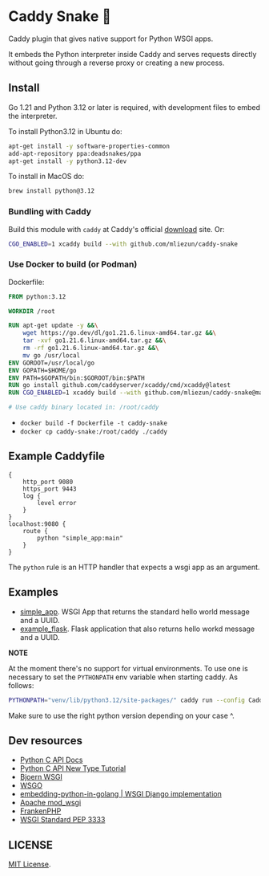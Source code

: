# Caddy Snake 🐍

Caddy plugin that gives native support for Python WSGI apps.

It embeds the Python interpreter inside Caddy and serves requests directly without going through a reverse proxy or creating a new process.

## Install

Go 1.21 and Python 3.12 or later is required, with development files to embed the interpreter.

To install Python3.12 in Ubuntu do:

```bash
apt-get install -y software-properties-common
add-apt-repository ppa:deadsnakes/ppa
apt-get install -y python3.12-dev
```

To install in MacOS do:

```bash
brew install python@3.12
```

### Bundling with Caddy

Build this module with `caddy` at Caddy's official [download](https://caddyserver.com/download) site. Or:

```bash
CGO_ENABLED=1 xcaddy build --with github.com/mliezun/caddy-snake
```

### Use Docker to build (or Podman)

Dockerfile:

```Dockerfile
FROM python:3.12

WORKDIR /root

RUN apt-get update -y &&\
    wget https://go.dev/dl/go1.21.6.linux-amd64.tar.gz &&\
    tar -xvf go1.21.6.linux-amd64.tar.gz &&\
    rm -rf go1.21.6.linux-amd64.tar.gz &&\
    mv go /usr/local
ENV GOROOT=/usr/local/go
ENV GOPATH=$HOME/go
ENV PATH=$GOPATH/bin:$GOROOT/bin:$PATH
RUN go install github.com/caddyserver/xcaddy/cmd/xcaddy@latest
RUN CGO_ENABLED=1 xcaddy build --with github.com/mliezun/caddy-snake@main

# Use caddy binary located in: /root/caddy
```

* `docker build -f Dockerfile -t caddy-snake`
* `docker cp caddy-snake:/root/caddy ./caddy`

## Example Caddyfile

```Caddyfile
{
	http_port 9080
	https_port 9443
	log {
		level error
	}
}
localhost:9080 {
    route {
        python "simple_app:main"
    }
}
```

The `python` rule is an HTTP handler that expects a wsgi app as an argument.

## Examples

- [simple_app](/examples/simple_app.py). WSGI App that returns the standard hello world message and a UUID.
- [example_flask](/examples/example_flask.py). Flask application that also returns hello workd message and a UUID.

**NOTE**

At the moment there's no support for virtual environments. To use one is necessary to set the `PYTHONPATH` env variable when starting caddy. As follows:

```bash
PYTHONPATH="venv/lib/python3.12/site-packages/" caddy run --config Caddyfile
```

Make sure to use the right python version depending on your case ^.

## Dev resources

- [Python C API Docs](https://docs.python.org/3.12/c-api/structures.html)
- [Python C API New Type Tutorial](https://docs.python.org/3/extending/newtypes_tutorial.html)
- [Bjoern WSGI](https://github.com/jonashaag/bjoern/tree/master)
- [WSGO](https://github.com/jonny5532/wsgo/blob/main)
- [embedding-python-in-golang | WSGI Django implementation](https://github.com/spikeekips/embedding-python-in-golang/blob/master/wsgi-django)
- [Apache mod_wsgi](https://github.com/GrahamDumpleton/mod_wsgi)
- [FrankenPHP](https://github.com/dunglas/frankenphp)
- [WSGI Standard PEP 3333](https://peps.python.org/pep-3333/)

## LICENSE

[MIT License](/LICENSE).
